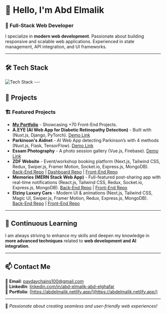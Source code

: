 # 👋 Hello, I'm Abd Elmalik

### 🚀 Full-Stack Web Developer

I specialize in **modern web development**. Passionate about building responsive and scalable web applications. Experienced in state management, API integration, and UI frameworks.

---

## 🛠️ Tech Stack
<img src="https://skillicons.dev/icons?i=html,css,js,ts,python,sass,bootstrap,tailwind,vue,nuxt,react,next,pinia,redux,vite,nodejs,express,django,mongodb,mysql,postgres,git,github,npm,vscode,postman,firebase,vercel,netlify" alt="Tech Stack" />
---

## 📌 Projects

### 🏗️ **Featured Projects**
- **[My Portfolio](https://abdelmalik.netlify.app/)** - Showcasing +70 Front-End Projects.
- **A.EYE (AI Web App for Diabetic Retinopathy Detection)** - Built with (Nuxt.js, Django, PyTorch). [Demo Link](#)
- **Parkinson's Aidnet** - AI Web App detecting Parkinson’s with 4 methods (Nuxt.js, Flask, TensorFlow). [Demo Link](#)
- **Essam Photography** - A photo session gallery (Vue.js, Firebase). [Demo Link](#)
- **ZDF Website** - Event/workshop booking platform (Next.js, Tailwind CSS, Redux, Swiper.js, Framer Motion, Socket.io, Express.js, MongoDB). [Back-End Repo](#) | [Dashboard Repo](#) | [Front-End Repo](#)
- **Memories (MERN Stack Web App)** - Full-featured post-sharing app with real-time notifications (React.js, Tailwind CSS, Redux, Socket.io, Express.js, MongoDB). [Back-End Repo](#) | [Front-End Repo](#)
- **Elziny Luxury Cars** - Modern UI & animations (Next.js, Tailwind CSS, Magic UI, Swiper.js, Framer Motion, Redux, Express.js, MongoDB). [Back-End Repo](#) | [Front-End Repo](#)

---

## 📖 Continuous Learning
I am always striving to enhance my skills and deepen my knowledge in **more advanced techniques** related to **web development and AI integration**.

---

## 📫 Contact Me

📧 **Email**: [paydaychains100@gmail.com](mailto:paydaychains100@gmail.com)  
🌟 **LinkedIn**: [linkedin.com/in/abd-elmalik-abd-elghafar](http://linkedin.com/in/abd-elmalik-abd-elghafar)  
📂 **Portfolio**: [https://abdelmalik.netlify.app/](https://abdelmalik.netlify.app/)

---

🚀 *Passionate about creating seamless and user-friendly web experiences!*

